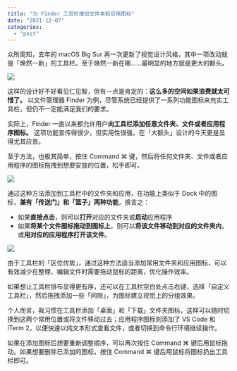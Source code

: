 ```yaml
---
title: "为 Finder 工具栏增加文件夹和应用图标"
date: "2021-12-07"
categories: 
  - "post"
---
```


众所周知，去年的 macOS Big Sur 再一次更新了视觉设计风格，其中一项改动就是「焕然一新」的工具栏。至于焕然一新在哪……最明显的地方就是更大的额头。

![](https://cdn.sspai.com/2021/12/07/article/b2626ac84c041cde39412781b8bc5902?imageView2/2/w/1120/q/90/interlace/1/ignore-error/1)

这样的设计好不好看见仁见智，但有一点是肯定的：**这么多的空间如果浪费就太可惜了。** 以文件管理器 Finder 为例，尽管系统已经提供了一系列功能图标来充实工具栏，但仍不一定能满足我们的要求。

实际上，Finder 一直以来都允许用户**向工具栏添加任意文件夹、文件或者应用程序图标。** 这项功能宣传得很少，但实用性很强，在「大额头」设计的今天更是显得尤其应景。

至于方法，也极其简单，按住 Command ⌘ 键，然后将任何文件夹、文件或者应用程序的图标拖拽到想要安放的位置，松手即可。

![](https://cdn.sspai.com/2021/12/07/feb899cc8d213e649affed59236da1e6.gif)

通过这种方法添加到工具栏中的文件夹和应用，在功能上类似于 Dock 中的图标，**兼有「传送门」和「篮子」两种功能**，换言之：

- 如果**直接点击**，则可以**打开**对应的文件夹或**启动**应用程序
- 如果**将某个文件图标拖动到图标上**，则可以**将该文件移动到对应的文件夹内**，或**用对应的应用程序打开该文件**。

![](https://cdn.sspai.com/2021/12/07/6178b5b2f1d5b10497a7ad9b51af26e6.gif)

由于工具栏的「区位优势」，通过这种方法适当添加常用文件夹和应用图标，可以有效减少在整理、编辑文件时需要拖动鼠标的距离，优化操作效率。

如果想让工具栏排布显得更有序，还可以在工具栏空白处点击右键，选择「自定义工具栏」，然后拖拽添加一些「间隙」，为图标建立视觉上的分组效果。

个人而言，我习惯在工具栏添加「桌面」和「下载」文件夹图标，这样可以随时切换到这两个常用位置或将文件移动过去；应用程序图标则添加了 VS Code 和 iTerm 2，以便快速以纯文本形式查看文件，或者切换到命令行环境继续操作。

如果在添加图标后想要重新调整顺序，可以再次按住 Command ⌘ 键后用鼠标拖动。如果想要删除已添加的图标，按住 Command ⌘ 键后用鼠标将图标扔出工具栏即可。
